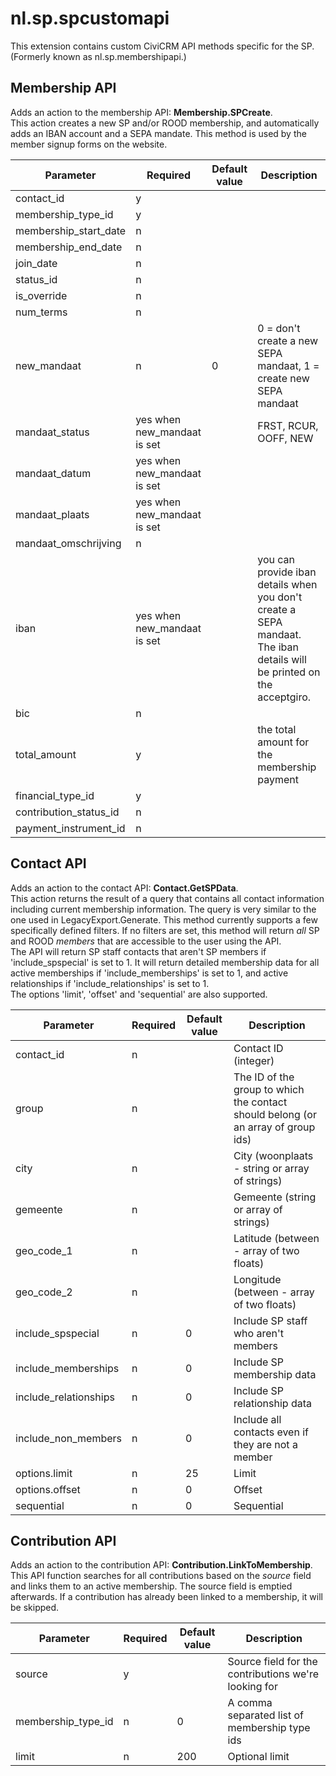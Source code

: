 nl.sp.spcustomapi
=================

This extension contains custom CiviCRM API methods specific for the SP.  
(Formerly known as nl.sp.membershipapi.) 

Membership API
--------------

Adds an action to the membership API: **Membership.SPCreate**.  
This action creates a new SP and/or ROOD membership, and automatically adds an IBAN account and a SEPA mandate. This method is used by the member signup forms on the website.

| Parameter  | Required  | Default value | Description |
|---|---|---|---|
| contact_id   | y  |   |   |
| membership_type_id   | y  |   |   |
| membership_start_date  | n  |   |   |
| membership_end_date   | n  |   |   |
| join_date   | n  |   |   |
| status_id   | n  |   |   |
| is_override  | n  |   |   |
| num_terms   | n  |   |   |
| new_mandaat | n | 0 | 0 = don't create a new SEPA mandaat, 1 = create new SEPA mandaat |
| mandaat_status | yes when new_mandaat is set |   | FRST, RCUR, OOFF, NEW |
| mandaat_datum | yes when new_mandaat is set |   |   |
| mandaat_plaats | yes when new_mandaat is set |   |   |
| mandaat_omschrijving | n |   |   |
| iban | yes when new_mandaat is set |   | you can provide iban details when you don't create a SEPA mandaat. The iban details will be printed on the acceptgiro.  |
| bic | n |   |   |
| total_amount | y |   | the total amount for the membership payment |
| financial_type_id | y |   |   |
| contribution_status_id   | n  |   |   |
| payment_instrument_id | n  |   |   |


Contact API
-----------

Adds an action to the contact API: **Contact.GetSPData**.  
This action returns the result of a query that contains all contact information including current membership information. The query is very similar to the one used in LegacyExport.Generate.
This method currently supports a few specifically defined filters. If no filters are set, this method will return *all* SP and ROOD *members* that are accessible to the user using the API.  
The API will return SP staff contacts that aren't SP members if 'include_spspecial' is set to 1. It will return detailed membership data for all active memberships if 'include_memberships' is set to 1, and active relationships if 'include_relationships' is set to 1.  
The options 'limit', 'offset' and 'sequential' are also supported.

| Parameter | Required | Default value | Description |
|---|---|---|---|
| contact_id | n | | Contact ID (integer) |
| group | n | | The ID of the group to which the contact should belong (or an array of group ids)
| city | n | | City (woonplaats - string or array of strings) |
| gemeente | n | | Gemeente (string or array of strings) |
| geo_code_1 | n | | Latitude (between - array of two floats) |
| geo_code_2 | n | | Longitude (between - array of two floats) |
| include_spspecial | n | 0 | Include SP staff who aren't members |
| include_memberships | n | 0 | Include SP membership data |
| include_relationships | n | 0 | Include SP relationship data |
| include_non_members | n | 0 | Include all contacts even if they are not a member |
| options.limit | n | 25 | Limit |
| options.offset | n | 0 | Offset | 
| sequential | n | 0 | Sequential |



Contribution API
----------------

Adds an action to the contribution API: **Contribution.LinkToMembership**.  
This API function searches for all contributions based on the _source_ field and links them to an active membership. The source field is emptied afterwards. If a contribution has already been linked to a membership, it will be skipped.

| Parameter | Required | Default value | Description |
|---|---|---|---|
| source | y | | Source field for the contributions we're looking for |
| membership_type_id | n | 0 | A comma separated list of membership type ids |
| limit | n | 200 | Optional limit |
